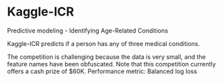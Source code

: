 # Kaggle-ICR
Predictive modeling - Identifying Age-Related Conditions

Kaggle-ICR predicts if a person has any of three medical conditions.

The competition is challenging because the data is very small, and the feature names
have been obfuscated.
Note that this competition currently offers a cash prize of $60K.
Performance metric: Balanced log loss
